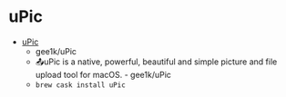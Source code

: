# uPic
- [uPic](https://github.com/gee1k/uPic)
  -  gee1k/uPic
  - 📤uPic is a native, powerful, beautiful and simple picture and file upload tool for macOS. - gee1k/uPic
  - `brew cask install uPic`
